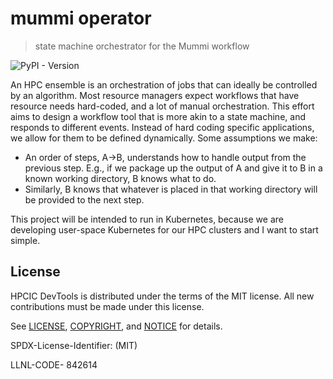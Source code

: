 # mummi operator

> state machine orchestrator for the Mummi workflow

![PyPI - Version](https://img.shields.io/pypi/v/state-machine-operator)

An HPC ensemble is an orchestration of jobs that can ideally be controlled by an algorithm. Most resource managers expect workflows that have resource needs hard-coded, and a lot of manual orchestration. This effort aims to design a workflow tool that is more akin to a state machine, and responds to different events. Instead of hard coding specific applications, we allow for them to be defined dynamically. Some assumptions we make:

- An order of steps, A->B, understands how to handle output from the previous step. E.g., if we package up the output of A and give it to B in a known working directory, B knows what to do.
- Similarly, B knows that whatever is placed in that working directory will be provided to the next step.

This project will be intended to run in Kubernetes, because we are developing user-space Kubernetes for our HPC clusters and I want to start simple.


## License

HPCIC DevTools is distributed under the terms of the MIT license.
All new contributions must be made under this license.

See [LICENSE](https://github.com/converged-computing/cloud-select/blob/main/LICENSE),
[COPYRIGHT](https://github.com/converged-computing/cloud-select/blob/main/COPYRIGHT), and
[NOTICE](https://github.com/converged-computing/cloud-select/blob/main/NOTICE) for details.

SPDX-License-Identifier: (MIT)

LLNL-CODE- 842614
